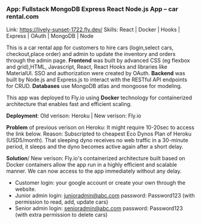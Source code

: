### App: Fullstack MongoDB Express React Node.js App – car rental.com   
Link: https://lively-sunset-1722.fly.dev/
Skills: React | Docker | Hooks | Express | OAuth | MongoDB | Node 

This is a car rental app for customers to hire cars (login,select cars, checkout,place order) and admin to update the inventory and orders through the admin page.
  **Frontend** was built by advanced CSS (eg flexbox and grid),HTML, Javascript, React, React Hooks and libraries like MaterialUI. 
SSO and authorization were created by OAuth. 
  **Backend** was built by Node.js and Express.js to interact with the RESTful API endpoints for CRUD. 
  **Databases** use MongoDB atlas and mongoose for modeling. 

This app was deployed to Fly.io using **Docker** technology for containerized architecture that enables fast and efficient scaling.

**Deployment**: Old verison: Heroku | New verison: Fly.io

**Problem** of previous verison on Heroku: It might require 10-20sec to access the link below. Reason: Subscripted to cheapest Eco Dynos Plan of Heroku (USD5/month). That sleeping dyno receives no web traffic in a 30-minute period, it sleeps and the dyno becomes active again after a short delay.

**Solution**/ New verison: Fly.io's containerized architecture built based on Docker containers allow the app run in a highly efficient and scalable manner. We can now access to the app immediately without any delay.

+ Customer login: your google account or create your own through the website.
+ Junior admin login: junioradmin@abc.com password: Password123  (with permission to read, add, update cars) 
+ Senior admin login: senioradmin@abc.com password: Password123 (with extra permission to delete cars) 
